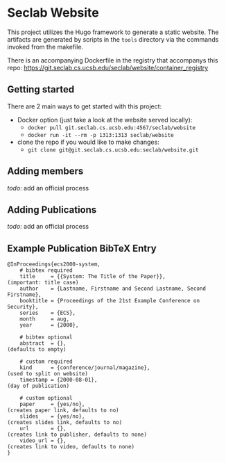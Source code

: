 # Seclab Website

This project utilizes the Hugo framework to generate a static website. The artifacts are generated by scripts in the `tools` directory via the commands invoked from the makefile.

There is an accompanying Dockerfile in the registry that accompanys this repo: https://git.seclab.cs.ucsb.edu/seclab/website/container_registry

## Getting started

There are 2 main ways to get started with this project:

- Docker option (just take a look at the website served locally):
  - `docker pull git.seclab.cs.ucsb.edu:4567/seclab/website`
  - `docker run -it --rm -p 1313:1313 seclab/website`
- clone the repo if you would like to make changes:
  - `git clone git@git.seclab.cs.ucsb.edu:seclab/website.git`

## Adding members
_todo_: add an official process

## Adding Publications
_todo_: add an official process

## Example Publication BibTeX Entry

    @InProceedings{ecs2000-system,
        # bibtex required
        title     = {{System: The Title of the Paper}},                         (important: title case)
        author    = {Lastname, Firstname and Second Lastname, Second Firstname},
        booktitle = {Proceedings of the 21st Example Conference on Security},
        series    = {ECS},
        month     = aug,
        year      = {2000},

        # bibtex optional
        abstract  = {},                                                         (defaults to empty)

        # custom required
        kind      = {conference/journal/magazine},                              (used to split on website)
        timestamp = {2000-08-01},                                               (day of publication)

        # custom optional
        paper     = {yes/no},                                                   (creates paper link, defaults to no)
        slides    = {yes/no},                                                   (creates slides link, defaults to no)
        url       = {},                                                         (creates link to publisher, defaults to none)
        video_url = {},                                                         (creates link to video, defaults to none)
    }
